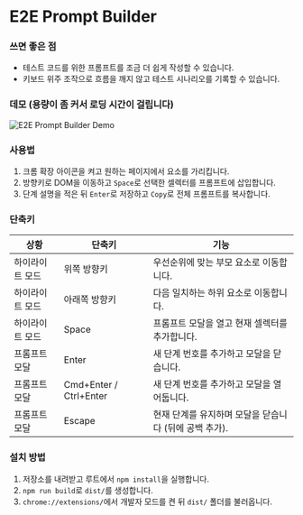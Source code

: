 # E2E Prompt Builder

### 쓰면 좋은 점
- 테스트 코드를 위한 프롬프트를 조금 더 쉽게 작성할 수 있습니다.
- 키보드 위주 조작으로 흐름을 깨지 않고 테스트 시나리오를 기록할 수 있습니다.

### 데모 (용량이 좀 커서 로딩 시간이 걸립니다)
![E2E Prompt Builder Demo](e2e-prompt-builder.gif)

### 사용법
1. 크롬 확장 아이콘을 켜고 원하는 페이지에서 요소를 가리킵니다.
2. 방향키로 DOM을 이동하고 `Space`로 선택한 셀렉터를 프롬프트에 삽입합니다.
3. 단계 설명을 적은 뒤 `Enter`로 저장하고 `Copy`로 전체 프롬프트를 복사합니다.

### 단축키
| 상황 | 단축키 | 기능 |
|------|--------|------|
| 하이라이트 모드 | 위쪽 방향키 | 우선순위에 맞는 부모 요소로 이동합니다. |
| 하이라이트 모드 | 아래쪽 방향키 | 다음 일치하는 하위 요소로 이동합니다. |
| 하이라이트 모드 | Space | 프롬프트 모달을 열고 현재 셀렉터를 추가합니다. |
| 프롬프트 모달 | Enter | 새 단계 번호를 추가하고 모달을 닫습니다. |
| 프롬프트 모달 | Cmd+Enter / Ctrl+Enter | 새 단계 번호를 추가하고 모달을 열어둡니다. |
| 프롬프트 모달 | Escape | 현재 단계를 유지하며 모달을 닫습니다 (뒤에 공백 추가). |

### 설치 방법
1. 저장소를 내려받고 루트에서 `npm install`을 실행합니다.
2. `npm run build`로 `dist/`를 생성합니다.
3. `chrome://extensions/`에서 개발자 모드를 켠 뒤 `dist/` 폴더를 불러옵니다.
